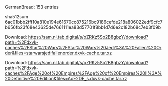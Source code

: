 GermanBread: 153 entries

sha512sum 6ac01bbb2fff10a810e194e61670cc875216bc9186cefde218a806022edf9cfc7b656fb23f68e43625de7661111ea83d57701f8bb1d7d6e2c182b68c7eb3f09b


 Download: https://sam.nl.tab.digital/s/oZRKz5So2B8gbzY/download?path=%2Fdxvk-caches%2FStar%20Wars%2FStar%20Wars%20Jedi%3A%20Fallen%20Order&files=starwarsjedifallenorder.dxvk-cache.tar.xz



 Download: https://sam.nl.tab.digital/s/oZRKz5So2B8gbzY/download?path=%2Fdxvk-caches%2FAge%20of%20Empires%2FAge%20of%20Empires%20II%3A%20Definitive%20Edition&files=AoE2DE_s.dxvk-cache.tar.xz
